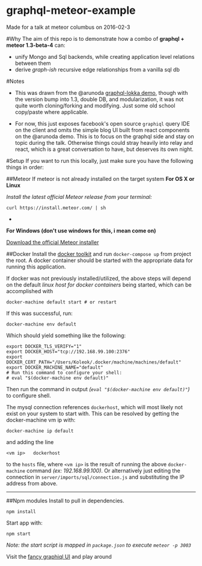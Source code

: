 # graphql-meteor-example
Made for a talk at meteor columbus on 2016-02-3

#Why
The aim of this repo is to demonstrate how a combo of **graphql + meteor 1.3-beta-4** can:
- unify Mongo and Sql backends, while creating application level relations between them
- derive *graph-ish* recursive edge relationships from a vanilla sql db

#Notes
- This was drawn from the @arunoda [graphql-lokka demo](https://github.com/kadira-samples/meteor-graphql-demo), though with the version bump into 1.3, double DB, and modularization, it was not quite worth cloning/forking and modifying. Just some old school copy/paste where applicable.

- For now, this just exposes facebook's open source `graphiql` query IDE on the client and omits the simple blog UI built from react components on the @arunoda demo. This is to focus on the graphql side and stay on topic during the talk. Otherwise things could stray heavily into relay and react, which is a great conversation to have, but deserves its own night.

#Setup
If you want to run this locally, just make sure you have the following things in order:

##Meteor
If meteor is not already installed on the target system
**For OS X or Linux**

*Install the latest official Meteor release from your terminal:*

`curl https://install.meteor.com/ | sh`

-

**For Windows (don't use windows for this, i mean come on)**

[Download the official Meteor installer](https://install.meteor.com/windows)

##Docker
Install the [docker toolkit](https://docs.docker.com/engine/installation/mac/) and run `docker-compose up` from project the root. A docker container should be started with the appropriate data for running this application.

If docker was not previously installed/utilized, the above steps will depend on the default *linux host for docker containers* being started, which can be accomplished with

```
docker-machine default start # or restart
```

If this was successful, run:

```
docker-machine env default
```

Which should yield something like the following:

```
export DOCKER_TLS_VERIFY="1"
export DOCKER_HOST="tcp://192.168.99.100:2376"
export DOCKER_CERT_PATH="/Users/Koleok/.docker/machine/machines/default"
export DOCKER_MACHINE_NAME="default"
# Run this command to configure your shell:
# eval "$(docker-machine env default)"
```

Then run the command in output _(`eval "$(docker-machine env default)"`)_ to configure shell.


The mysql connection references `dockerhost`, which will most likely not exist on your system to start with. This can be resolved by getting the docker-machine vm ip with:

```
docker-machine ip default
```

and adding the line

```
<vm ip>   dockerhost
```

to the `hosts` file, where `<vm ip>` is the result of running the above `docker-machine` command _(ex: 192.168.99.100)_. Or alternatively just editing the connection in `server/imports/sql/connection.js` and substituting the IP address from above.

---

##Npm modules
Install to pull in dependencies.

```
npm install
```

Start app with:

```
npm start
```

_Note: the start script is mapped in `package.json` to execute `meteor -p 3003`_

Visit the [fancy graphiql UI](http://localhost:3003/graphql/ide?schema=Blog) and play around
